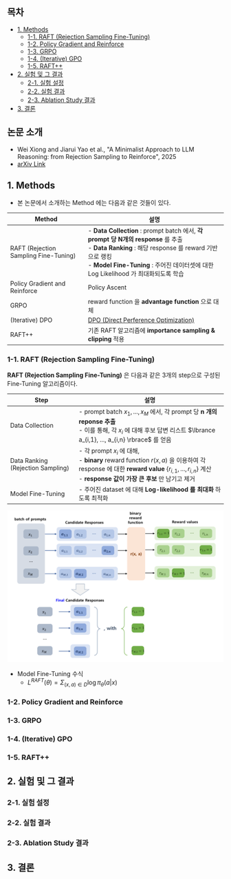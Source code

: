 
## 목차

* [1. Methods](#1-methods)
  * [1-1. RAFT (Rejection Sampling Fine-Tuning)](#1-1-raft-rejection-sampling-fine-tuning)
  * [1-2. Policy Gradient and Reinforce](#1-2-policy-gradient-and-reinforce)
  * [1-3. GRPO](#1-3-grpo)
  * [1-4. (Iterative) GPO](#1-4-iterative-gpo)
  * [1-5. RAFT++](#1-5-raft)
* [2. 실험 및 그 결과](#2-실험-및-그-결과)
  * [2-1. 실험 설정](#2-1-실험-설정)
  * [2-2. 실험 결과](#2-2-실험-결과)
  * [2-3. Ablation Study 결과](#2-3-ablation-study-결과)
* [3. 결론](#3-결론)

## 논문 소개

* Wei Xiong and Jiarui Yao et al., "A Minimalist Approach to LLM Reasoning: from Rejection Sampling to Reinforce", 2025
* [arXiv Link](https://arxiv.org/pdf/2505.13379)

## 1. Methods

* 본 논문에서 소개하는 Method 에는 다음과 같은 것들이 있다.

| Method                                | 설명                                                                                                                                                                                                  |
|---------------------------------------|-----------------------------------------------------------------------------------------------------------------------------------------------------------------------------------------------------|
| RAFT (Rejection Sampling Fine-Tuning) | - **Data Collection** : prompt batch 에서, **각 prompt 당 N개의 response** 를 추출<br>- **Data Ranking** : 해당 response 를 reward 기반으로 랭킹<br>- **Model Fine-Tuning** : 주어진 데이터셋에 대한 Log Likelihood 가 최대화되도록 학습 |
| Policy Gradient and Reinforce         | Policy Ascent                                                                                                                                                                                       |
| GRPO                                  | reward function 을 **advantage function** 으로 대체                                                                                                                                                      |
| (Iterative) DPO                       | [DPO (Direct Perference Optimization)](../../AI%20Basics/LLM%20Basics/LLM_기초_Fine_Tuning_DPO_ORPO.md#2-dpo-direct-preference-optimization)                                                          |
| RAFT++                                | 기존 RAFT 알고리즘에 **importance sampling & clipping** 적용                                                                                                                                                 |

### 1-1. RAFT (Rejection Sampling Fine-Tuning)

**RAFT (Rejection Sampling Fine-Tuning)** 은 다음과 같은 3개의 step으로 구성된 Fine-Tuning 알고리즘이다.

| Step                              | 설명                                                                                                                                                                                        |
|-----------------------------------|-------------------------------------------------------------------------------------------------------------------------------------------------------------------------------------------|
| Data Collection                   | - prompt batch ${x_1, ..., x_M}$ 에서, 각 prompt 당 **n 개의 reponse 추출**<br>- 이를 통해, 각 $x_i$ 에 대해 후보 답변 리스트 $\lbrance a_{i,1}, ..., a_{i,n} \rbrace$ 를 얻음                                      |
| Data Ranking (Rejection Sampling) | - 각 prompt $x_i$ 에 대해,<br>- **binary** reward function $r(x, a)$ 을 이용하여 각 response 에 대한 **reward value** $\lbrace r_{i,1}, ..., r_{i,n} \rbrace$ 계산<br>- **response 값이 가장 큰 후보** 만 남기고 제거 |
| Model Fine-Tuning                 | - 주어진 dataset 에 대해 **Log-likelihood 를 최대화** 하도록 최적화                                                                                                                                       |

![image](../images/LLM_RAFT_1.PNG)

* Model Fine-Tuning 수식
  * $\displaystyle L^{RAFT}(\theta) = \Sigma_{(x, a) \in D} \log \pi_\theta (a|x)$ 

### 1-2. Policy Gradient and Reinforce

### 1-3. GRPO

### 1-4. (Iterative) GPO

### 1-5. RAFT++

## 2. 실험 및 그 결과

### 2-1. 실험 설정

### 2-2. 실험 결과

### 2-3. Ablation Study 결과

## 3. 결론

